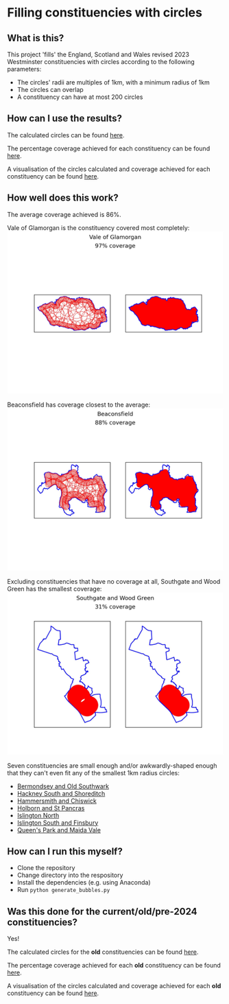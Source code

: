 # Filling constituencies with circles

## What is this?

This project 'fills' the England, Scotland and Wales revised 2023 Westminster constituencies with circles according to the following parameters:
 - The circles' radii are multiples of 1km, with a minimum radius of 1km
 - The circles can overlap
 - A constituency can have at most 200 circles

 ## How can I use the results?

The calculated circles can be found [here](https://github.com/12v/boundary-bubbler/blob/main/output/bubbles.csv).

The percentage coverage achieved for each constituency can be found [here](https://github.com/12v/boundary-bubbler/blob/main/output/statistics.csv).

A visualisation of the circles calculated and coverage achieved for each constituency can be found [here](https://github.com/12v/boundary-bubbler/tree/main/output/JPGs).


## How well does this work?

The average coverage achieved is 86%.

Vale of Glamorgan is the constituency covered most completely:
![Visualisation of the calculated circles and coverage for Vale of Glamorgan](https://github.com/12v/boundary-bubbler/blob/main/output/JPGs/Vale%20of%20Glamorgan.jpg?raw=true)

Beaconsfield has coverage closest to the average:
![Visualisation of the calculated circles and coverage for Beaconsfield](https://github.com/12v/boundary-bubbler/blob/main/output/JPGs/Beaconsfield.jpg?raw=true)

Excluding constituencies that have no coverage at all, Southgate and Wood Green has the smallest coverage:
![Visualisation of the calculated circles and coverage for Southgate and Wood Green](https://github.com/12v/boundary-bubbler/blob/main/output/JPGs/Southgate%20and%20Wood%20Green.jpg?raw=true)

Seven constituencies are small enough and/or awkwardly-shaped enough that they can't even fit any of the smallest 1km radius circles:
 - [Bermondsey and Old Southwark](https://github.com/12v/boundary-bubbler/blob/main/output/JPGs/Bermondsey%20and%20Old%20Southwark.jpg)
 - [Hackney South and Shoreditch](https://github.com/12v/boundary-bubbler/blob/main/output/JPGs/Hackney%20South%20and%20Shoreditch.jpg)
 - [Hammersmith and Chiswick](https://github.com/12v/boundary-bubbler/blob/main/output/JPGs/Hammersmith%20and%20Chiswick.jpg)
 - [Holborn and St Pancras](https://github.com/12v/boundary-bubbler/blob/main/output/JPGs/Holborn%20and%20St%20Pancras.jpg)
 - [Islington North](https://github.com/12v/boundary-bubbler/blob/main/output/JPGs/Islington%20North.jpg)
 - [Islington South and Finsbury](https://github.com/12v/boundary-bubbler/blob/main/output/JPGs/Islington%20South%20and%20Finsbury.jpg)
 - [Queen's Park and Maida Vale](https://github.com/12v/boundary-bubbler/blob/main/output/JPGs/Queen's%20Park%20and%20Maida%20Vale.jpg)


 ## How can I run this myself?

  - Clone the repository
  - Change directory into the respository
  - Install the dependencies (e.g. using Anaconda)
  - Run `python generate_bubbles.py`


 ## Was this done for the current/old/pre-2024 constituencies?

 Yes!

The calculated circles for the **old** constituencies can be found [here](https://github.com/12v/boundary-bubbler/blob/old_constituencies/output/bubbles.csv).

The percentage coverage achieved for each **old** constituency can be found [here](https://github.com/12v/boundary-bubbler/blob/old_constituencies/output/statistics.csv).

A visualisation of the circles calculated and coverage achieved for each **old** constituency can be found [here](https://github.com/12v/boundary-bubbler/tree/old_constituencies/output/JPGs).